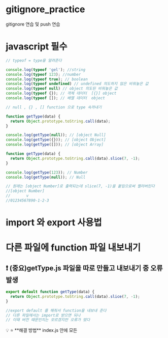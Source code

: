 # gitignore_practice
gitignore 연습 및 push 연습


# javascript 필수 

```jsx
// typeof = type을 알려준다 

console.log(typeof 'gel'); //string
console.log(typeof 123); //number
console.log(typeof true); // boolean
console.log(typeof undefined) // undefined 의도하지 않은 비워놓은 값 
console.log(typeof null) // object 의도된 비워놓은 값
console.log(typeof {}); // 객체 데이터  [{}] object
console.log(typeof []); // 배열 데이터  object

// null , {} , [] function 으로 type 속까내기

function getType(data) {
  return Object.prototype.toString.call(data);
}

console.log(getType(null)); // [object Null]
console.log(getType({})); // [object Object]
console.log(getType([])); // [object Array]
```

```jsx
function getType(data) {
  return Object.prototype.toString.call(data).slice(7, -1);
}

console.log(getType(123)); // Number
console.log(getType(null)); // Null

// 원래는 [object Number]로 출력되는데 slice(7, -1)을 붙임으로써 짤라버린다
//[object Number]
//       v
//01234567890-1-2-3
```

# import 와 export 사용법

# 다른 파일에 function 파일 내보내기

## ❗️ (중요)getType.js 파일을 따로 만들고 내보내기 중 오류 발생

```jsx
export default function getType(data) {
  return Object.prototype.toString.call(data).slice(7, -1);
}

//export default 를 해줘서 function을 내보내 준다
// 다른 파일에서는 import로 받으면 되나 
// 이때 버전 때문인지는 모르겠지만 오류가 떴다 

```

<aside>
💡 ⭐️ **해결 방법** 
 index.js 안에 모든 <script src = ''  > 에 type = 'module'을 추가해준다

</aside>

```jsx
import getType from './getType';
// import 를 해주어 getType 가져오기

console.log(typeof 'gel');
console.log(typeof 123);
console.log(typeof true);
console.log(typeof undefined);
console.log(typeof null);
console.log(typeof {});
console.log(typeof []);

console.log(getType(123));
console.log(getType(null));
```

# 산술 연산자

```jsx
// 산술 연산자(arithmetic operator)

console.log(1 + 2); //3
console.log(5 - 7); //-2
console.log(10 * 10); // 100
console.log(10 / 5); //2
console.log(7 % 5); //2 나머지 값
```

# 할당 연산자

```jsx
// 할당 연산자

let a = 2;

console.log(a); //2
```

```jsx
let a = 2;
a = a + 1; // 재 할당

console.log(a); //3
```

### 위 명령어 간략화

```jsx
// 할당 연산자

let a = 2;
// a = a + 1;
a += 1; // 산술연산자가 다 가능 -,*,/ 등

console.log(a);
```

```jsx
// 비교 연산자(comparison operator)

const a = 1;
const b = 1;

console.log(a === b); // true , === 일치 연산자 , a와 b의 데이터는 type과  값이 똑같아야 true가 나옴
```

```jsx
// 비교 연산자(comparison operator)

const a = 1;
const b = 3;

console.log(a === b); //false , 값이 다름

```

```jsx
// 비교 연산자(comparison operator)

const a = 1;
const b = '123';

console.log(a === b); // false , type이 다름 
```

# 매개 변수는?

```jsx

// 비교 연산자(comparison operator)

const a = 1;
const b = 3;

console.log(a === b);

function isEqual(x, y) {
  return x === y;
}
// isEqual(x,y) isEqual 함수를 작동시 매개변수로 x,y 값을 받을 것인데 
console.log(isEqual(1, 1)); //true 출력
// 그 매개변수의 값은 x=1 , y=1

console.log(isEqual(2, '2')); // false 출력
```

# 같지 않다 ! ==

```jsx
// 비교 연산자(comparison operator)

const a = 1;
const b = 3;

console.log(a !== b); // true , 불일치 연산자
```

# 작다 <

```jsx
// 비교 연산자(comparison operator)

const a = 1;
const b = 1;

console.log(a < b); // false
```

# 작거나 or 크거나 같다

```jsx
// 비교 연산자(comparison operator)

const a = 7;
const b = 7;

console.log(a >= b); //true 
```

# ❗️ 꺽쇠 갈호는 앞에 배치되야 한다

만약 =<  ⇒ 이런식으로 적으면 오류가 난다 왜? 이런 문법은 없으니깐 ㅎㅎ

# 논리 연산자

```jsx
// 논리 연산자(logical operator)

const a = 1 === 1; // true
const b = 'AB' === 'AB'; //true
const c = true; //true

console.log(a);
console.log(b);
console.log(c);
console.log('&&: ', a && b && c);//and 연산자 &&: true엔퍼센트 모두가 참일때 true를 표시 
```

```jsx
// 논리 연산자(logical operator)

const a = 1 === 1; // true
const b = 'AB' === 'AB'; //true
const c = false; //false

console.log(a); //true
console.log(b); //true
console.log(c); //false

console.log('&&: ', a && b && c); //and 연산자 false
console.log('||: ', a || b); // or 연산자 true , 둘중 하나라도 true면 true
console.log('!: ', !a); // not 연산자 a= true 인데, !a = false 출력
```

```jsx
// 삼항 연산자(ternary operator)

const a = 1 < 2;

if (a) {
  console.log('참');
} else {
  console.log('거짓');
}

// 참 출력
```

## 삼항 연산자 코드의 단순화

```jsx
const a = 1 < 2;

if (a) {
  console.log('참');
} else {
  console.log('거짓');
}

console.log(a ? '참' : '거짓'); 
//참 ? 기준으로 앞부분이 즉 a가 참이면 : 앞부분 실행 그것이 아니면 뒷부분인 '거짓' 출력
```

### getRandom file

```jsx
export default function random() {
  return Math.floor(Math.random() * 10);
}
```

### Main.js

```jsx
// 조건문(If statement)
import random from './getRandom';

const a = random();

if (a === 0) {
  console.log('a is 0');
} else {
  console.log('rest...');
}
// 만약 a 가 0이랑 일치 하면 a is 0 을 출력 그게 아니면 rest...을 출력
// 현재 import 받아온 값은 getRandom에서 받아와 Math.floor(Math.random() * 10);
// floor는 소수점 밑에 자리는 짤라버린다 결국 Math.random()의 명령어는 랜덤한 숫자를 출력하는데 * 10을 해줘서
// 소수점 달린 정수로 출력하게 되고 floor에 의해 소수점은 짤리게 된다
```

 

```jsx
// 조건문(If statement)
import random from './getRandom';

const a = random();

if (a === 0) {
  console.log('a is 0');
} else if (a === 2) {
  //추가 조건
  console.log('a is 2');
} else {
  console.log('rest...');
}
// 만약 a 가 0이랑 일치 하면 a is 0 을 출력 그게 아니면 rest...을 출력
// 현재 import 받아온 값은 getRandom에서 받아와 Math.floor(Math.random() * 10);
// floor는 소수점 밑에 자리는 짤라버린다 결국 Math.random()의 명령어는 랜덤한 숫자를 출력하는데 * 10을 해줘서
// 소수점 달린 정수로 출력하게 되고 floor에 의해 소수점은 짤리게 된다
```

# 조건문에 Swich 문

### 위에 조건문을 swich로 바꿈

```jsx
// 조건문(If statement)
import random from './getRandom';

const a = random();

switch (a) {
  case 0:
    console.log('a is 0');
    break
  case 2:
    console.log('a is 2');
    break
  case 4:
    console.log('a is 4');
    break
	default:
		console.log('rest...');

	// else 대신 default를 써주는데 case와 같이 값을 적을 필요도 break를 걸어줄 필요도 없다
	// 물론 값을 써줘도 상관은 없다
}

// case 0이 맞으면 console.log('a is 0')을 출력하는데 break를 안걸어주면 계속 밑으로 내려가서
// 실행되게 된다고 하니 하니씩 break를 걸어주는 것이 좋다
```

```jsx
// 반복문 (For statement)
// for (시작조건; 종료조건; 변화조건) {}

for (let i = 0; i < 3; i += 1) {
  console.log(i); // 0 1 2
//let 변수를 선언하는데 재할당 가능한 변수
}
```

```jsx
// 반복문 (For statement)
// for (시작조건; 종료조건; 변화조건) {}

const ulEl = document.querySelector('ul');
console.log(ulEl);

for (let i = 0; i < 3; i++) {
  const li = document.createElement('li');

  li.textContent = `list-${i + 1}`;
  ulEl.appendChild(li);
  // 로직은, 1. 변수 li를 만들고 그 안에 li의 변수를 만들어 준다
  // 2. li라는 변수에 textContent로 `list-${i + 1}`를 넣어 주는데
  // 3. i = 0, 1, 2라는 값으로 +1을 해줘 1, 2, 3으로 만들어 준다 
  // 4. 다음 ulEl의 변수를 불러와 그 안에 appenChild로 윗쪽 li 변수를 해준다
  // 5. 변수를 선언하는데 재할당 가능한 변수
}
```

![스크린샷 2022-11-26 오후 5 54 07](https://user-images.githubusercontent.com/88579497/204081719-142c48b1-5c30-4cef-9528-bb92c74814cf.png)
![스크린샷 2022-11-26 오후 5 54 02](https://user-images.githubusercontent.com/88579497/204081722-c495dca9-c52e-48d7-90d0-2f60cfbfd2ea.png)


```jsx
// 반복문 (For statement)
// for (시작조건; 종료조건; 변화조건) {}

const ulEl = document.querySelector('ul');
console.log(ulEl);

for (let i = 0; i < 10; i++) {
  const li = document.createElement('li');

  li.textContent = `list-${i + 1}`;
  if ((i + 1) % 2 === 0) {
    li.addEventListener('click', function () {
      console.log((li.textContent = '류승환 웹 개자이너'));
    });
  } else {
    li.addEventListener('click', function () {
      console.log((li.textContent = '류승환 최고!'));
    });
  }
  ulEl.appendChild(li);

// if문 클릭한게 만약 i + 1의 %2가 === 0 즉 홀수면 '류승환 웹 개자이너' 출력 ! , 그게 아니면 '류승환 최고!'출력!
// 
}
```
![스크린샷 2022-11-26 오후 6 11 42](https://user-images.githubusercontent.com/88579497/204081726-7e0dcddf-0e9c-4a55-b210-30abfa92e890.png)
```jsx
//변수 유효범위(Varialble Scope)
//var, let, const

function scope() {
  if (true) {
    const a = 123;
    console.log(a);
  }
}

scope();
```

```jsx
//변수 유효범위(Varialble Scope)
//var, let, const

function scope() {
  if (true) {
    const a = 123;
    console.log(a);
  }
  console.log(a); // 선언되지 않았다
	// 유효 범위가 있는데 a라는 변수는 중괄호 안에서만 가능
}

scope();

//var 는 사용이 권장되지 않는데
```

```jsx
//변수 유효범위(Varialble Scope)
//var, let, const

function scope() {
  if (true) {
		console.log(a); // undefined
    const a = 123;
  }
  console.log(a); // 선언되지 않았다
	// 유효 범위가 있는데 a라는 변수는 중괄호 안에서만 가능
}

scope();

//var 는 사용이 권장되지 않는데

//let과 const는 블록(중괄호 부분) 레벨의 유효범위를 가진다

// var를 사용하면 var a =123 => 함수 레벨에 적용이 되어 함수 안에서는 어디서든 쓸수 있다
// 우리가 의도하지 않은 곳에서 사용할 수도 있고 메모리 누수로 이어질 수 있다 
```

```jsx
// 형 변환(Type conversion)

//데이터의type은 문자, 숫자, 객체가 있다

const a = 1;
const b = '1';

console.log(a === b); // false "타입이 다름"

// === 일치 연산자 , == 동등 연산자 type은 달라도 true가 나옴
// 동등 연산자는 되도록이면 안쓰는것을 추천 , 의도하지 않게 서로 다른 값이 같다라고 나와 오류를 생성할수 있다

```

```jsx
// 형 변환(Type conversion)

// Truthy(참 같은 값)
// true, {}, [], 1, 2, 'false', -12, '3.14' ...

// Falsy(거짓 같은 값)
// false,'', null, undefined, 0, -0, NaN => Not a Number
// falsy 값은 외워 주면 좋다 

if ('false') {
  console.log(123);
}
```	
	
